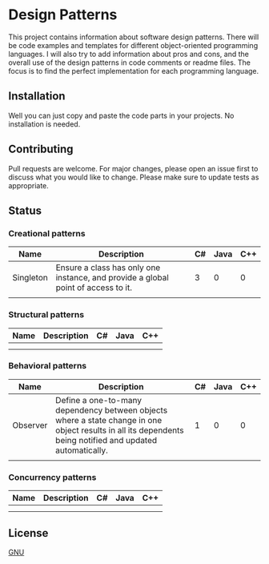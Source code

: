 # Design Patterns

This project contains information about software design patterns. 
There will be code examples and templates for different object-oriented programming languages.
I will also try to add information about pros and cons, and the overall use of the design patterns in code comments or readme files.
The focus is to find the perfect implementation for each programming language. 

## Installation

Well you can just copy and paste the code parts in your projects. No installation is needed. 

## Contributing

Pull requests are welcome. For major changes, please open an issue first to discuss what you would like to change.
Please make sure to update tests as appropriate.

## Status

### Creational patterns

| Name      | Description                                                                       | C# | Java | C++ |
|-----------|-----------------------------------------------------------------------------------|----|------|-----|
| Singleton | Ensure a class has only one instance, and provide a global point of access to it. | 3  | 0    | 0   |
|           |                                                                                   |    |      |     |

### Structural patterns

| Name      | Description                                                                       | C# | Java | C++ |
|-----------|-----------------------------------------------------------------------------------|----|------|-----|
|           |                                                                                   |    |      |     |
|           |                                                                                   |    |      |     |

### Behavioral patterns

| Name      | Description                                                                       | C# | Java | C++ |
|-----------|-----------------------------------------------------------------------------------|----|------|-----|
| Observer  | Define a one-to-many dependency between objects where a state change in one object results in all its dependents being notified and updated automatically.| 1 | 0 | 0 |
|           |                                                                                   |    |      |     |

### Concurrency patterns

| Name      | Description                                                                       | C# | Java | C++ |
|-----------|-----------------------------------------------------------------------------------|----|------|-----|
|           |                                                                                   |    |      |     |
|           |                                                                                   |    |      |     |

## License
[GNU](http://www.gnu.de/documents/gpl-3.0.en.html)
